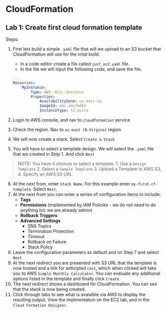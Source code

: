 # CloudFormation 

## Lab 1: Create first cloud formation template
Steps: 
1. First lets build a simple `.yaml` file that will we upload to an S3 bucket that CloudFormation will use for the inital build. 
    + In a code editor create a file called `just_ec2.yaml` file.
    + In the file we will input the following code, and save the file.

    ```yaml
    ---
    Resources: 
        MyInstance: 
            Type: AWS::EC2::Instance
            Properties: 
                AvailabilityZone: us-east-1a
                ImageId: ami-a4c7edb2
                InstanceType: t2.micro
    ```

2. Login to AWS console, and nav to `cloudformation` service
3. Check the region. Nav to `us-east (N.Virgina)` region
4. We will now create a stack. Select `Create a Stack`
5. You will have to select a template design. We will select the `.yaml` file that we created in Step 1. And click `Next`

> NOTE: You have 4 choices to select a template. 1. Use a `Design Template` 2. Select a `Sample Template` 3. Upload a Template to AWS S3, 4. Specify an AWS S3 URL. 

6. At the next from, enter `Stack Name`. For this example enter `my-first-cf-template`. Select `Next`. 
7. At the next from you can enter a series of configuration items to include: 
    + __Tags__
    + __Permissions__ (implemented by IAM Policies - we do not need to do anything b/c we are already admin)
    + __Rollback Triggers__
    + __Advanced Settings__
        + SNS Topics
        + Termination Protection
        + Timeout
        + Rollback on Failure
        + Stack Policy
8. Leave the configuration parameters as default and on Step 7 and select `Next`
9. At the next redirect you are presented with S3 URL that the template is now hosted and a link for anticipted `cost`, which when clicked will take you to AWS `Simple Monthly Calculator`. You can evaluate any additional options listed in the template and finally click `Create`.
10. The next redirect shows a dashboard for CloudFormation. You can see that the stack is now being created.
11. Click through tabs to see what is avaialble via AWS to display the resulting output. View the implmentation on the EC2 tab, and in the `Cloud Formation Designer`. 

